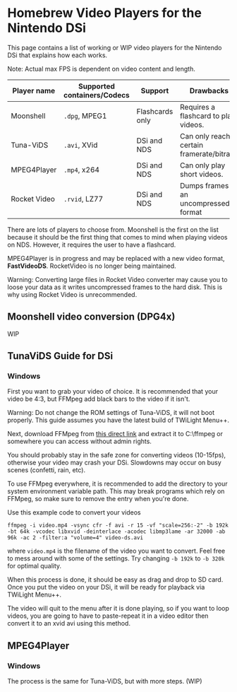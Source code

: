 # Homebrew Video Players for the Nintendo DSi
This page contains a list of working or WIP video players for the Nintendo DSi that explains how each works.

Note: Actual max FPS is dependent on video content and length.

|Player name     |Supported containers/Codecs     |Support         |Drawbacks                                  |Max FPS    |Max resolution
|----------------|--------------------------------|----------------|-------------------------------------------|-----------|---------------|
|Moonshell       |`.dpg`, MPEG1                   |Flashcards only |Requires a flashcard to play videos.       |24fps      |256x192        |
|Tuna-ViDS       |`.avi`, XVid                    |DSi and NDS     |Can only reach a certain framerate/bitrate.|15fps      |256x192        |
|MPEG4Player     |`.mp4`, x264                    |DSi and NDS     |Can only play short videos.                |20fps      |256x144        |
|Rocket Video    |`.rvid`, LZ77                   |DSi and NDS     |Dumps frames in an uncompressed format     |up to 30fps|256x192        |

There are lots of players to choose from. Moonshell is the first on the list because it should be the first thing that comes to mind when playing videos on NDS. However, it requires the user to have a flashcard.

MPEG4Player is in progress and may be replaced with a new video format, **FastVideoDS**. RocketVideo is no longer being maintained.

Warning: Converting large files in Rocket Video converter may cause you to loose your data as it writes uncompressed frames to the hard disk. This is why using Rocket Video is unrecommended.

## Moonshell video conversion (DPG4x)

WIP

## TunaViDS Guide for DSi

### Windows
First you want to grab your video of choice. It is recommended that your video be 4:3, but FFMpeg add black bars to the video if it isn't.

Warning: Do not change the ROM settings of Tuna-ViDS, it will not boot properly. This guide assumes you have the latest build of TWiLight Menu++.

Next, download FFMpeg from [this direct link](https://www.gyan.dev/ffmpeg/builds/ffmpeg-git-essentials.7z) and extract it to C:\ffmpeg or somewhere you can access without admin rights.

You should probably stay in the safe zone for converting videos (10-15fps), otherwise your video may crash your DSi. Slowdowns may occur on busy scenes (confetti, rain, etc).

To use FFMpeg everywhere, it is recommended to add the directory to your system environment variable path. This may break programs which rely on FFMpeg, so make sure to remove the entry when you're done.

Use this example code to convert your videos
```
ffmpeg -i video.mp4 -vsync cfr -f avi -r 15 -vf "scale=256:-2" -b 192k -bt 64k -vcodec libxvid -deinterlace -acodec libmp3lame -ar 32000 -ab 96k -ac 2 -filter:a "volume=4" video-ds.avi
```
where `video.mp4` is the filename of the video you want to convert. Feel free to mess around with some of the settings. Try changing `-b 192k` to `-b 320k` for optimal quality.

When this process is done, it should be easy as drag and drop to SD card. Once you put the video on your DSi, it will be ready for playback via TWiLight Menu++.

The video will quit to the menu after it is done playing, so if you want to loop videos, you are going to have to paste-repeat it in a video editor then convert it to an xvid avi using this method.

## MPEG4Player

### Windows

The process is the same for Tuna-ViDS, but with more steps. (WIP)
